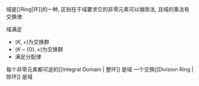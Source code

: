 域是[[Ring|环]]的一种, 区别在于域要求它的非零元素可以做除法, 且域的乘法有交换律. 

域满足
- $(K, +)$为交换群
- $(K - \{0\}, \times)$为交换群
- 满足分配律

每个非零元素都可逆的[[Integral Domain | 整环]] 是域
一个交换[[Division Ring | 除环]] 是域



